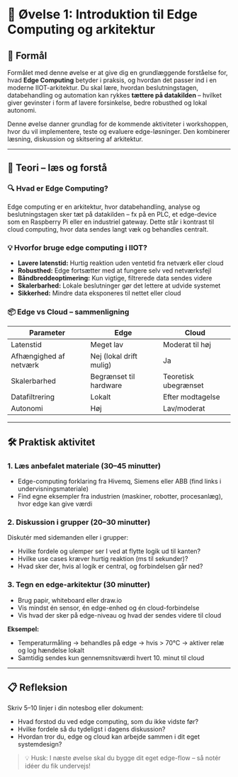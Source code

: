 # 🧪 Øvelse 1: Introduktion til Edge Computing og arkitektur

## 🎯 Formål
Formålet med denne øvelse er at give dig en grundlæggende forståelse for, hvad **Edge Computing** betyder i praksis, og hvordan det passer ind i en moderne IIOT-arkitektur. Du skal lære, hvordan beslutningstagen, databehandling og automation kan rykkes **tættere på datakilden** – hvilket giver gevinster i form af lavere forsinkelse, bedre robusthed og lokal autonomi.

Denne øvelse danner grundlag for de kommende aktiviteter i workshoppen, hvor du vil implementere, teste og evaluere edge-løsninger. Den kombinerer læsning, diskussion og skitsering af arkitektur.

---

## 📖 Teori – læs og forstå

### 🔍 Hvad er Edge Computing?
Edge computing er en arkitektur, hvor databehandling, analyse og beslutningstagen sker tæt på datakilden – fx på en PLC, et edge-device som en Raspberry Pi eller en industriel gateway. Dette står i kontrast til cloud computing, hvor data sendes langt væk og behandles centralt.

### 💡 Hvorfor bruge edge computing i IIOT?
- **Lavere latenstid:** Hurtig reaktion uden ventetid fra netværk eller cloud
- **Robusthed:** Edge fortsætter med at fungere selv ved netværksfejl
- **Båndbreddeoptimering:** Kun vigtige, filtrerede data sendes videre
- **Skalerbarhed:** Lokale beslutninger gør det lettere at udvide systemet
- **Sikkerhed:** Mindre data eksponeres til nettet eller cloud

### 📦 Edge vs Cloud – sammenligning
| Parameter       | Edge                       | Cloud                      |
|----------------|----------------------------|----------------------------|
| Latenstid       | Meget lav                  | Moderat til høj            |
| Afhængighed af netværk | Nej (lokal drift mulig)  | Ja                         |
| Skalerbarhed    | Begrænset til hardware     | Teoretisk ubegrænset       |
| Datafiltrering  | Lokalt                     | Efter modtagelse           |
| Autonomi        | Høj                        | Lav/moderat                |

---

## 🛠️ Praktisk aktivitet

### 1. Læs anbefalet materiale (30–45 minutter)
- Edge-computing forklaring fra Hivemq, Siemens eller ABB (find links i undervisningsmateriale)
- Find egne eksempler fra industrien (maskiner, robotter, procesanlæg), hvor edge kan give værdi

### 2. Diskussion i grupper (20–30 minutter)
Diskutér med sidemanden eller i grupper:
- Hvilke fordele og ulemper ser I ved at flytte logik ud til kanten?
- Hvilke use cases kræver hurtig reaktion (ms til sekunder)?
- Hvad sker der, hvis al logik er central, og forbindelsen går ned?

### 3. Tegn en edge-arkitektur (30 minutter)
- Brug papir, whiteboard eller draw.io
- Vis mindst én sensor, én edge-enhed og én cloud-forbindelse
- Vis hvad der sker på edge-niveau og hvad der sendes videre til cloud

**Eksempel:**
- Temperaturmåling → behandles på edge → hvis > 70°C → aktiver relæ og log hændelse lokalt
- Samtidig sendes kun gennemsnitsværdi hvert 10. minut til cloud

---

## 📋 Refleksion
Skriv 5–10 linjer i din notesbog eller dokument:
- Hvad forstod du ved edge computing, som du ikke vidste før?
- Hvilke fordele så du tydeligst i dagens diskussion?
- Hvordan tror du, edge og cloud kan arbejde sammen i dit eget systemdesign?

> 💡 Husk: I næste øvelse skal du bygge dit eget edge-flow – så notér idéer du fik undervejs!


